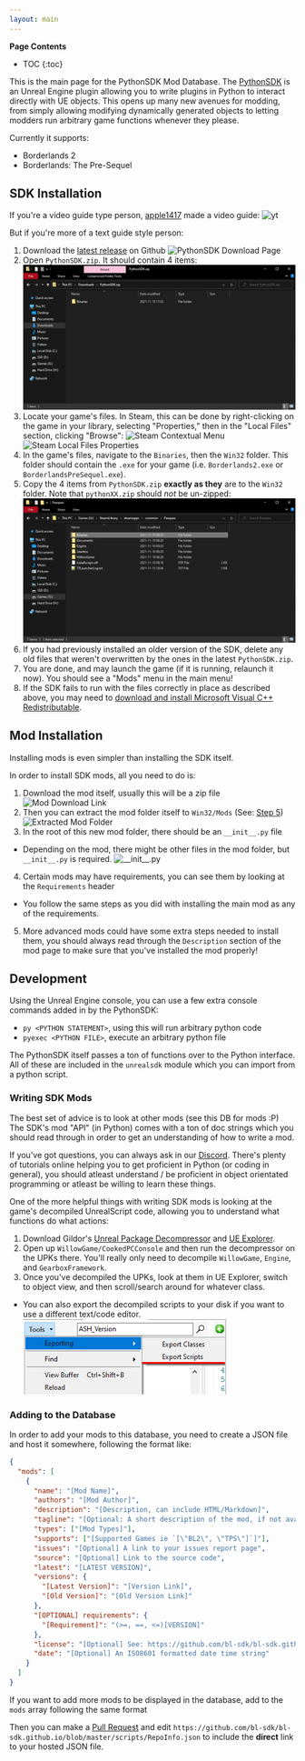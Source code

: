 ```yaml
---
layout: main
---
```


**Page Contents**
* TOC
{:toc}

This is the main page for the PythonSDK Mod Database.
The [PythonSDK](https://github.com/bl-sdk/PythonSDK) is an Unreal Engine plugin allowing you to write plugins in Python to interact directly with UE objects.
This opens up many new avenues for modding, from simply allowing modifying dynamically generated objects to letting modders run arbitrary game functions whenever they please.

Currently it supports:
- Borderlands 2
- Borderlands: The Pre-Sequel
<p></p>

## SDK Installation

If you're a video guide type person, [apple1417](https://github.com/apple1417) made a video guide:
![yt](https://www.youtube.com/embed/nvTYjFjQ-HI)

But if you're more of a text guide style person:

1. Download the [latest release](https://github.com/bl-sdk/PythonSDK/releases/latest) on Github
![PythonSDK Download Page](/assets/images/posts/installation1.png)
2. Open `PythonSDK.zip`. It should contain 4 items:
![PythonSDK.zip Contents](/assets/images/posts/installation2.png)
3. Locate your game's files. In Steam, this can be done by right-clicking on the game in your library, selecting "Properties," then in the "Local Files" section, clicking "Browse":
![Steam Contextual Menu](/assets/images/posts/installation3.png) ![Steam Local Files Properties](/assets/images/posts/installation4.png)
4. In the game's files, navigate to the `Binaries`, then the `Win32` folder. This folder should contain the `.exe` for your game (i.e. `Borderlands2.exe` or `BorderlandsPreSequel.exe`).
5. Copy the 4 items from `PythonSDK.zip` **exactly as they** are to the `Win32` folder. Note that `pythonXX.zip` should *not* be un-zipped:
![Win32 Folder Contents](/assets/images/posts/installation5.png)
6. If you had previously installed an older version of the SDK, delete any old files that weren't overwritten by the ones in the latest `PythonSDK.zip`.
7. You are done, and may launch the game (if it is running, relaunch it now). You should see a "Mods" menu in the main menu!
8. If the SDK fails to run with the files correctly in place as described above, you may need to [download and install Microsoft Visual C++ Redistributable](https://aka.ms/vs/16/release/vc_redist.x86.exe).

## Mod Installation
Installing mods is even simpler than installing the SDK itself.

In order to install SDK mods, all you need to do is:

1. Download the mod itself, usually this will be a zip file
![Mod Download Link](/assets/images/posts/mod-install1.png)
2. Then you can extract the mod folder itself to `Win32/Mods` (See: [Step 5](/#sdk-installation))
![Extracted Mod Folder](/assets/images/posts/mod-install2.png)
3. In the root of this new mod folder, there should be an `__init__.py` file
  - Depending on the mod, there might be other files in the mod folder, but `__init__.py` is required.
![`__init__.py`](/assets/images/posts/mod-install3.png)
4. Certain mods may have requirements, you can see them by looking at the `Requirements` header
  - You follow the same steps as you did with installing the main mod as any of the requirements.
5. More advanced mods could have some extra steps needed to install them, you should always read through the `Description` section of the mod page to make sure that you've installed the mod properly!

## Development

Using the Unreal Engine console, you can use a few extra console commands added in by the PythonSDK:
- `py <PYTHON STATEMENT>`, using this will run arbitrary python code
- `pyexec <PYTHON FILE>`, execute an arbitrary python file

The PythonSDK itself passes a ton of functions over to the Python interface.
All of these are included in the `unrealsdk` module which you can import from a python script.

### Writing SDK Mods
The best set of advice is to look at other mods (see this DB for mods :P)
The SDK's mod "API" (in Python) comes with a ton of doc strings which you should read through in order to get an understanding of how to write a mod.

If you've got questions, you can always ask in our [Discord](https://discord.gg/VJXtHvh).
There's plenty of tutorials online helping you to get proficient in Python (or coding in general),
you should atleast understand / be proficient in object orientated programming or atleast be willing to learn these things.

One of the more helpful things with writing SDK mods is looking at the game's decompiled UnrealScript code, allowing you to understand what functions do what actions:
1. Download Gildor's [Unreal Package Decompressor](https://www.gildor.org/downloads) and [UE Explorer](https://eliotvu.com/portfolio/view/21/ue-explorer).
2. Open up `WillowGame/CookedPCConsole` and then run the decompressor on the UPKs there. You'll really only need to decompile `WillowGame`, `Engine`, and `GearboxFramework`.
3. Once you've decompiled the UPKs, look at them in UE Explorer, switch to object view, and then scroll/search around for whatever class.
  - You can also export the decompiled scripts to your disk if you want to use a different text/code editor.
![Tools -> Exporting -> Export Scripts](/assets/images/posts/mod-dev1.png)

### Adding to the Database
In order to add your mods to this database, you need to create a JSON file and host it somewhere, following the format like:
```json
{
  "mods": [
    {
      "name": "[Mod Name]",
      "authors": "[Mod Author]",
      "description": "[Description, can include HTML/Markdown]",
      "tagline": "[Optional: A short description of the mod, if not available will pull from `description`]",
      "types": ["[Mod Types]"],
      "supports": ["[Supported Games ie `[\"BL2\", \"TPS\"]`]"],
      "issues": "[Optional] A link to your issues report page",
      "source": "[Optional] Link to the source code",
      "latest": "[LATEST VERSION]",
      "versions": {
        "[Latest Version]": "[Version Link]",
        "[Old Version]": "[Old Version Link]"
      },
      "[OPTIONAL] requirements": {
        "[Requirement]": "(>=, ==, <=)[VERSION]"
      },
      "license": "[Optional] See: https://github.com/bl-sdk/bl-sdk.github.io/blob/main/scripts/GenerateModDocs.py#L12 for available options",
      "date": "[Optional] An ISO8601 formatted date time string"
    }
  ]
}
```
If you want to add more mods to be displayed in the database, add to the `mods` array following the same format

Then you can make a [Pull Request](https://github.com/bl-sdk/bl-sdk.github.io/pulls) and edit `https://github.com/bl-sdk/bl-sdk.github.io/blob/master/scripts/RepoInfo.json` to include the **direct** link to your hosted JSON file.